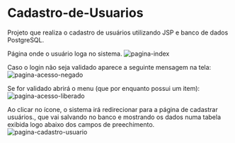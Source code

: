 # Cadastro-de-Usuarios
Projeto que realiza o cadastro de usuários utilizando JSP e banco de dados PostgreSQL.

Página onde o usuário loga no sistema.
![pagina-index](https://user-images.githubusercontent.com/38672183/71551474-749e8d00-29c7-11ea-82ac-61751a4ec4ed.png)

Caso o login não seja validado aparece a seguinte mensagem na tela:
![pagina-acesso-negado](https://user-images.githubusercontent.com/38672183/71551496-ce06bc00-29c7-11ea-9aea-ae0525d93673.png)

Se for validado abrirá o menu (que por enquanto possui um item):
![pagina-acesso-liberado](https://user-images.githubusercontent.com/38672183/71551491-c0e9cd00-29c7-11ea-84f7-6d600452f929.png)

Ao clicar no ícone, o sistema irá redirecionar para a página de cadastrar usuários., que vai salvando no banco e mostrando os dados numa tabela exibida logo abaixo dos campos de preechimento.
![pagina-cadastro-usuario](https://user-images.githubusercontent.com/38672183/71551497-d9f27e00-29c7-11ea-9576-ecf297d03903.png)
